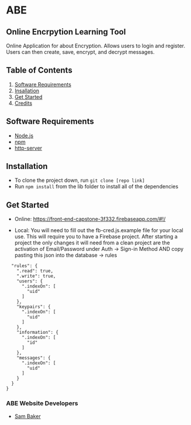 # ABE
## Online Encrpytion Learning Tool

Online Application for about Encryption. Allows users to login and register. Users can then create, save, encrypt, and decrypt messages.

## Table of Contents
1. [Software Requirements](#software-requirements)
1. [Insallation](#installation)
1. [Get Started](#get-started)
1. [Credits](#credits)

## Software Requirements
- [Node.js](https://nodejs.org/en/)
- [npm](https://www.npmjs.com/)
- [http-server](https://www.npmjs.com/package/http-server)

## Installation
- To clone the project down, run  ```git clone [repo link]```
- Run ```npm install``` from the lib folder to install all of the dependencies

## Get Started
- Online: https://front-end-capstone-3f332.firebaseapp.com/#!/

- Local: You will need to fill out the fb-cred.js.example file for your local use. This will require you to have a Firebase project. After starting a project the only changes it will need from a clean project are the activation of Email/Password under Auth -> Sign-in Method AND copy pasting this json into the database -> rules
```{
  "rules": {
    ".read": true,
    ".write": true,
    "users": {
      ".indexOn": [
        "uid"
      ]
    },
    "keypairs": {
      ".indexOn": [
        "uid"
      ]
    },
    "information": {
      ".indexOn": [
        "id"
      ]
    },
    "messages": {
      ".indexOn": [
        "uid"
      ]
    }
  }
}
```

### ABE Website Developers
- [Sam Baker](https://github.com/SamBDev)

